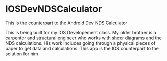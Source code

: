 # IOSDevNDSCalculator

This is the counterpart to the Android Dev NDS Calculator

This is being built for my IOS Developement class. My older brother is a carpenter and structural engineer who works with sheer diagrams and the NDS calculations. His work includes going through a physical pieces of paper to get data and calculations. This app is the IOS counterpart to the solution for him
